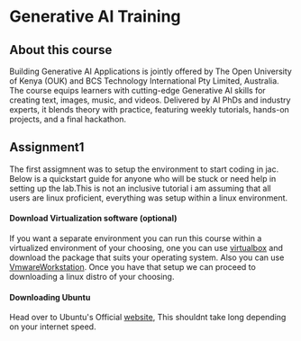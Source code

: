 # Generative AI Training
## About this course

Building Generative AI Applications is jointly offered by The Open University of Kenya (OUK) and BCS Technology International Pty Limited, Australia. The course equips learners with cutting-edge Generative AI skills for creating text, images, music, and videos. Delivered by AI PhDs and industry experts, it blends theory with practice, featuring weekly tutorials, hands-on projects, and a final hackathon.

## Assignment1
The first assigmnent was to setup the environment to start coding in jac. Below is a quickstart guide for anyone who will be stuck or need help in setting up the lab.This is not an inclusive tutorial i am assuming that all users are linux proficient, everything was setup within a linux environment.

#### Download Virtualization software (optional)
If you want a separate environment you can run this course within a virtualized environment of your choosing, one you can use [virtualbox](https://www.virtualbox.org/wiki/Downloads) and download the package that suits your operating system. Also you can use [VmwareWorkstation](https://knowledge.broadcom.com/external/article/344595/downloading-and-installing-vmware-workst.html). Once you have that setup we can proceed to downloading a linux distro of your choosing.

#### Downloading Ubuntu 
Head over to Ubuntu's Official [website](https://ubuntu.com/download/desktop), This shouldnt take long depending on your internet speed.
